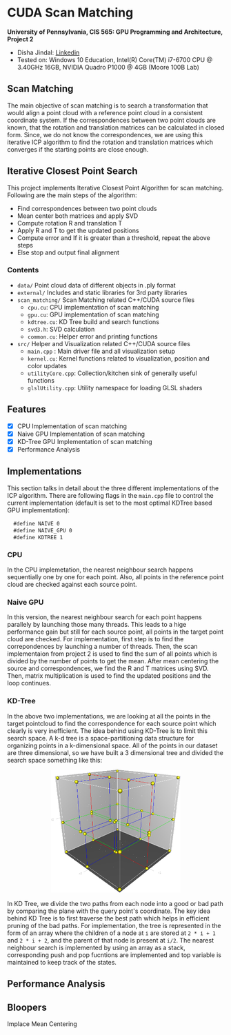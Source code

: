 CUDA Scan Matching
======================

**University of Pennsylvania, CIS 565: GPU Programming and Architecture, Project 2**

* Disha Jindal: [Linkedin](https://www.linkedin.com/in/disha-jindal/)
* Tested on: Windows 10 Education, Intel(R) Core(TM) i7-6700 CPU @ 3.40GHz 16GB, NVIDIA Quadro P1000 @ 4GB (Moore 100B Lab)

## Scan Matching
The main objective of scan matching is to search a transformation that would align a point cloud with a reference point cloud in a consistent coordinate system. If the correspondences between two point clouds are known, that the rotation and translation matrices can be calculated in closed form. Since, we do not know the correspondences, we are using this iterative ICP algorithm to find the rotation and translation matrices which converges if the starting points are close enough. 

## Iterative Closest Point Search
This project implements Iterative Closest Point Algorithm for scan matching. Following are the main steps of the algorithm:
 - Find correspondences between two point clouds 
 - Mean center both matrices and apply SVD
 - Compute rotation R and translation T
 - Apply R and T to get the updated positions
 - Compute error and If it is greater than a threshold, repeat the above steps
 - Else stop and output final alignment

### Contents
* `data/` Point cloud data of different objects in .ply format
* `external/` Includes and static libraries for 3rd party libraries
* `scan_matching/` Scan Matching related C++/CUDA source files 
  - `cpu.cu`: CPU implementation of scan matching
  - `gpu.cu`: GPU implementation of scan matching
  - `kdtree.cu`: KD Tree build and search functions
  - `svd3.h`: SVD calculation
  - `common.cu`: Helper error and printing functions
* `src/` Helper and Visualization related C++/CUDA source files
  - `main.cpp` : Main driver file and all visualization setup 
  - `kernel.cu`: Kernel functions related to visualization, position and color updates
  - `utilityCore.cpp`: Collection/kitchen sink of generally useful functions
  - `glslUtility.cpp`: Utility namespace for loading GLSL shaders
  
## Features
   - [x] CPU Implementation of scan matching
   - [x] Naive GPU Implementation of scan matching
   - [x] KD-Tree GPU Implementation of scan matching
   - [x] Performance Analysis

## Implementations
 This section talks in detail about the three different implementations of the ICP algorithm. There are following flags in the `main.cpp` file to control the current implementation (default is set to the most optimal KDTree based GPU implementation):
  ```
    #define NAIVE 0
    #define NAIVE_GPU 0
    #define KDTREE 1
  ```
### CPU 
In the CPU implemetation, the nearest neighbour search happens sequentially one by one for each point. Also, all points in the reference point cloud are checked against each source point. 

### Naive GPU 
In this version, the nearest neighbour search for each point happens parallely by launching those many threads. This leads to a hige performance gain but still for each source point, all points in the target point cloud are checked. For implementation, first step is to find the correpondences by launching a number of threads. Then, the scan implementaion from project 2 is used to find the sum of all points which is divided by the number of points to get the mean. After mean centering the source and correspondences, we find the R and T matrices using SVD. Then, matrix multiplication is used to find the updated positions and the loop continues.

### KD-Tree 
In the above two implementations, we are looking at all the points in the target pointcloud to find the correspondence for each source point which clearly is very inefficient. The idea behind using KD-Tree is to limit this search space. A k-d tree is a space-partitioning data structure for organizing points in a k-dimensional space. All of the points in our dataset are three dimensional, so we have built a 3 dimensional tree and divided the search space something like this:

<p align="center"><img src="https://github.com/DishaJindal/Project4-Scan-Matching/blob/submission/img/3dtree.png" width="300"/> </p>

In KD Tree, we divide the two paths from each node into a good or bad path by comparing the plane with the query point's coordinate. The key idea behind KD Tree is to first traverse the best path which helps in efficient pruning of the bad paths. For implementation, the tree is represented in the form of an array where the children of a node at `i` are stored at `2 * i + 1` and `2 * i + 2`, and the parent of that node is present at `i/2`. The nearest neighbour search is implemented by using an array as a stack, corresponding push and pop fucntions are implemented and top variable is maintained to keep track of the states. 

## Performance Analysis
## Bloopers
Implace Mean Centering

